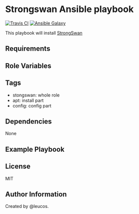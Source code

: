 Strongswan Ansible playbook
===========================

[![Travis
CI](http://img.shields.io/travis/leucos/ansible-strongswan-server.svg?style=flat)](http://travis-ci.org/leucos/ansible-strongswan-server)
[![Ansible
Galaxy](http://img.shields.io/badge/galaxy-leucos.strongswan--server-660198.svg?style=flat)](https://galaxy.ansible.com/list#/roles/3735)

This playbook will install [StrongSwan](https://www.strongswan.org/)

Requirements
------------

Role Variables
--------------

Tags
----

  - stongswan: whole role
  - apt: install part
  - config: config part

Dependencies
------------

None

Example Playbook
----------------

License
-------

MIT

Author Information
------------------

Created by @leucos.

